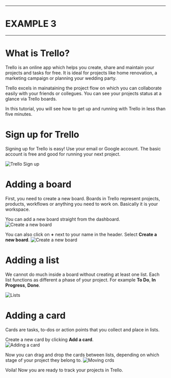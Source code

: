
---
# EXAMPLE 3
---
# What is Trello?

Trello is an online app which helps you create, share and maintain your projects and tasks for free. It is ideal for projects like home renovation, a marketing campaign or planning your wedding party.

Trello excels in mainataining the project flow on which you can collaborate easily with your friends or collegues. You can see your projects status at a glance via Trello boards.

In this tutorial, you will see how to get up and running with Trello in less than five minutes.

# Sign up for Trello

Signing up for Trello is easy! Use your email or Google account. The basic account is free and good for running your next project.

![Trello Sign up](https://dl.dropboxusercontent.com/u/30944204/Screenshot%202016-03-02%2023.21.09.png)


# Adding a board

First, you need to create a new board. Boards in Trello represent projects, products, workflows or anything you need to work on. Basically it is your workspace.
  
You can add a new board straight from the dashboard.
![Create a new board](https://dl.dropboxusercontent.com/u/30944204/Screenshot%202016-03-02%2017.27.21.png)

You can also click on **+** next to your name in the header. Select **Create a new board**.
![Create a new board](https://dl.dropboxusercontent.com/u/30944204/Screenshot%202016-03-02%2017.27.28.png)

# Adding a list

We cannot do much inside a board without creating at least one list. Each list functions as different a phase of your project. For example **To Do**, **In Progress**, **Done**. 

![Lists](https://dl.dropboxusercontent.com/u/30944204/Screenshot%202016-03-02%2018.20.44.png)

# Adding a card

Cards are tasks, to-dos or action points that you collect and place in lists. 

Create a new card by clicking **Add a card**.  
![Adding a card](https://dl.dropboxusercontent.com/u/30944204/Screenshot%202016-03-02%2018.30.42.png)

Now you can drag and drop the cards between lists, depending on which stage of your project they belong to.
![Moving crds](https://dl.dropboxusercontent.com/u/30944204/Screenshot%202016-03-02%2018.38.12.png)

Voila! Now you are ready to track your projects in Trello.